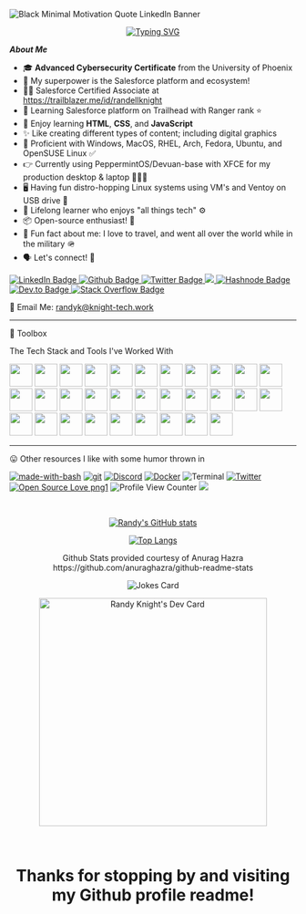 <!DOCTYPE html>
<html>
<head>

<div class="custom-banner-image" { width: 100% !important;}>

![Black Minimal Motivation Quote LinkedIn Banner](https://github.com/RandellBrianKnight/RandellBrianKnight/assets/6032445/d541b48f-0e5d-48f7-b745-fc70d5846ba0)

</div>

<div align="center">

[![Typing SVG](https://readme-typing-svg.herokuapp.com?color=%2336BCF7&size=20&width=500&lines=Hello%2C+I'm+Randy+Knight+%F0%9F%91%8B+Welcome)](https://git.io/typing-svg)

</div>

</head>

<body>

***About Me***

- 🎓 **Advanced Cybersecurity Certificate** from the University of Phoenix
- 💪 My superpower is the Salesforce platform and ecosystem!
- 👨‍🎓 Salesforce Certified Associate at https://trailblazer.me/id/randellknight
- 📢 Learning Salesforce platform on Trailhead with Ranger rank ⭐️ 
- 👔 Enjoy learning **HTML**, **CSS**, and **JavaScript**
- ✨ Like creating different types of content; including digital graphics
- 🧙‍  Proficient with Windows, MacOS, RHEL, Arch, Fedora, Ubuntu, and OpenSUSE Linux ✅
- 👉 Currently using PeppermintOS/Devuan-base with XFCE for my production desktop & laptop 👨🏻‍💻
- 🖥️ Having fun distro-hopping Linux systems using VM's and Ventoy on USB drive 🐧
- 🌱 Lifelong learner who enjoys "all things tech" ⚙️
- 📦 Open-source enthusiast! 🎉
- 🌄 Fun fact about me: I love to travel, and went all over the world while in the military 🪖
- 🗣 Let's connect! 🥸

<div id="badges">

  <a href="https://www.linkedin.com/in/RandellKnight">
    <img src="https://img.shields.io/badge/LinkedIn-blue?style=for-the-badge&logo=linkedin&logoColor=white" alt="LinkedIn Badge"/>
  </a>

  <a href="https://github.com/RandellBrianKnight">
    <img src="https://img.shields.io/badge/GitHub-100000?style=for-the-badge&logo=github&logoColor=white" alt="Github Badge"/>
  </a>

  <a href="https://twitter.com/RandellBKnight">
    <img src="https://img.shields.io/badge/Twitter-blue?style=for-the-badge&logo=twitter&logoColor=white" alt="Twitter Badge"/>
  </a>

  <a href="https://www.reddit.com/r/KnightTechWork/">
    <img src="https://img.shields.io/badge/Reddit-FF4500?style=for-the-badge&logo=reddit&logoColor=white"/>
  </a>
  
  <a href="https://blog.knight-tech.work/">
    <img src="https://img.shields.io/badge/Hashnode-2962FF?style=for-the-badge&logo=hashnode&logoColor=white" alt="Hashnode Badge"/>
  </a>

  <a href="https://dev.to/randellbrianknight">
    <img src="https://img.shields.io/badge/dev.to-0A0A0A?style=for-the-badge&logo=dev.to&logoColor=white" alt="Dev.to Badge"/>
  </a>

  <a href="https://meta.stackoverflow.com/users/9393640/knight-tech">
    <img src="https://img.shields.io/badge/Stack_Overflow-FE7A16?style=for-the-badge&logo=stack-overflow&logoColor=white" alt="Stack Overflow Badge"/>
  </a>
  
  📧 Email Me: randyk@knight-tech.work
  
</div>
    
---

🧰 Toolbox

<p title="The Tech Stack and Tools I've Worked With">The Tech Stack and Tools I've Worked With</p>

<div id="html">

<link rel="stylesheet" href="https://cdn.jsdelivr.net/gh/devicons/devicon@v1.14.0/devicon.min.css">

<img src="https://cdn.jsdelivr.net/gh/devicons/devicon/icons/salesforce/salesforce-original.svg" width="40" height="40">
<img src="https://cdn.jsdelivr.net/gh/devicons/devicon/icons/amazonwebservices/amazonwebservices-plain-wordmark.svg" width="40" height="40">
<img src="https://cdn.jsdelivr.net/gh/devicons/devicon/icons/googlecloud/googlecloud-original.svg" width="40" height="40">
<img src="https://cdn.jsdelivr.net/gh/devicons/devicon/icons/azure/azure-original.svg" width="40" height="40">
<img src="https://cdn.jsdelivr.net/gh/devicons/devicon/icons/canva/canva-original.svg" width="40" height="40">
<img src="https://cdn.jsdelivr.net/gh/devicons/devicon/icons/figma/figma-original.svg" width="40" height="40">
<img src="https://cdn.jsdelivr.net/gh/devicons/devicon/icons/gimp/gimp-original-wordmark.svg" width="40" height="40">
<img src="https://cdn.jsdelivr.net/gh/devicons/devicon/icons/inkscape/inkscape-original-wordmark.svg" width="40" height="40">
<img src="https://cdn.jsdelivr.net/gh/devicons/devicon/icons/vscode/vscode-original-wordmark.svg" width="40" height="40">
<img src="https://cdn.jsdelivr.net/gh/devicons/devicon/icons/codepen/codepen-plain.svg" width="40" height="40">
<img src="https://cdn.jsdelivr.net/gh/devicons/devicon/icons/css3/css3-original-wordmark.svg" width="40" height="40">
<img src="https://cdn.jsdelivr.net/gh/devicons/devicon/icons/html5/html5-original.svg" width="40" height="40">
<img src="https://cdn.jsdelivr.net/gh/devicons/devicon/icons/nodejs/nodejs-original.svg" width="40" height="40">
<img src="https://cdn.jsdelivr.net/gh/devicons/devicon/icons/yarn/yarn-original.svg" width="40" height="40">
<img src="https://cdn.jsdelivr.net/gh/devicons/devicon/icons/heroku/heroku-original-wordmark.svg" width="40" height="40">
<img src="https://cdn.jsdelivr.net/gh/devicons/devicon/icons/devicon/devicon-original-wordmark.svg" width="40" height="40">
<img src="https://cdn.jsdelivr.net/gh/devicons/devicon/icons/jupyter/jupyter-original-wordmark.svg" width="40" height="40">
<img src="https://cdn.jsdelivr.net/gh/devicons/devicon/icons/filezilla/filezilla-plain.svg" width="40" height="40">
<img src="https://cdn.jsdelivr.net/gh/devicons/devicon/icons/ssh/ssh-original-wordmark.svg" width="40" height="40">
<img src="https://cdn.jsdelivr.net/gh/devicons/devicon/icons/docker/docker-original-wordmark.svg" width="40" height="40">
<img src="https://cdn.jsdelivr.net/gh/devicons/devicon/icons/drupal/drupal-original.svg" width="40" height="40">
<img src="https://cdn.jsdelivr.net/gh/devicons/devicon/icons/firefox/firefox-original-wordmark.svg" width="40" height="40">
<img src="https://cdn.jsdelivr.net/gh/devicons/devicon/icons/git/git-original.svg" width="40" height="40">
<img src="https://cdn.jsdelivr.net/gh/devicons/devicon/icons/javascript/javascript-original.svg" width="40" height="40">
<img src="https://cdn.jsdelivr.net/gh/devicons/devicon/icons/linkedin/linkedin-original.svg" width="40" height="40">
<img src="https://cdn.jsdelivr.net/gh/devicons/devicon/icons/linux/linux-original.svg" width="40" height="40">
<img src="https://cdn.jsdelivr.net/gh/devicons/devicon/icons/opensuse/opensuse-original.svg" width="40" height="40">
<img src="https://cdn.jsdelivr.net/gh/devicons/devicon/icons/debian/debian-plain-wordmark.svg" width="40" height="40">
<img src="https://cdn.jsdelivr.net/gh/devicons/devicon/icons/slack/slack-original.svg" width="40" height="40">
<img src="https://cdn.jsdelivr.net/gh/devicons/devicon/icons/twitter/twitter-original.svg" width="40" height="40">
<img src="https://cdn.jsdelivr.net/gh/devicons/devicon/icons/blender/blender-original.svg" width="40" height="40">

</div>

---

<p title="Other resources I like with some humor thrown in">😛 Other resources I like with some humor thrown in</p>
  
<div id="html">

[![made-with-bash](https://img.shields.io/badge/Made%20with-Bash-1f425f.svg)](https://www.gnu.org/software/bash/)
[![git](https://badgen.net/badge/icon/git?icon=git&label)](https://git-scm.com)
[![Discord](https://badgen.net/badge/icon/discord?icon=discord&label)](https://https://discord.com/)
[![Docker](https://badgen.net/badge/icon/docker?icon=docker&label)](https://https://docker.com/)
![Terminal](https://badgen.net/badge/icon/terminal?icon=terminal&label)
[![Twitter](https://badgen.net/badge/icon/twitter?icon=twitter&label)](https://twitter.com)
[![Open Source Love png1](https://badges.frapsoft.com/os/v1/open-source.png?v=103)](https://github.com/ellerbrock/open-source-badges/)
![Profile View Counter](https://komarev.com/ghpvc/?username=RandellBrianKnight)
<img src="https://badgen.net/badge/devrant/ScroogeMacDuck?icon=devrant">

</div>

<br>

<div align="center">

[![Randy's GitHub stats](https://github-readme-stats.vercel.app/api?username=RandellBrianKnight&show_icons=true&theme=solarized-dark)](https://github.com/anuraghazra/github-readme-stats)

[![Top Langs](https://github-readme-stats.vercel.app/api/top-langs/?username=RandellBrianKnight&layout=donut-vertical&show_icons=true&theme=solarized-dark)](https://github.com/anuraghazra/github-readme-stats)

<p title="Github Stats provided courtesy of Anurag Hazra https://github.com/anuraghazra/github-readme-stats">Github Stats provided courtesy of Anurag Hazra https://github.com/anuraghazra/github-readme-stats</p>

</div>

<div id="html" align="center">

<!-- HTML -->
<img src="https://readme-jokes.vercel.app/api" alt="Jokes Card" />

</div>

<div align="center">

<a href="https://app.daily.dev/RandyKnight"><img src="https://api.daily.dev/devcards/7ce33e4730d0494c9d97a4103881b999.png?r=ig4" width="400" alt="Randy Knight's Dev Card"/></a>

</div>

<br>

<div align="center">
             
<p><h1>Thanks for stopping by and visiting my Github profile readme!</h1></p>

</div>
</body>
</html>
